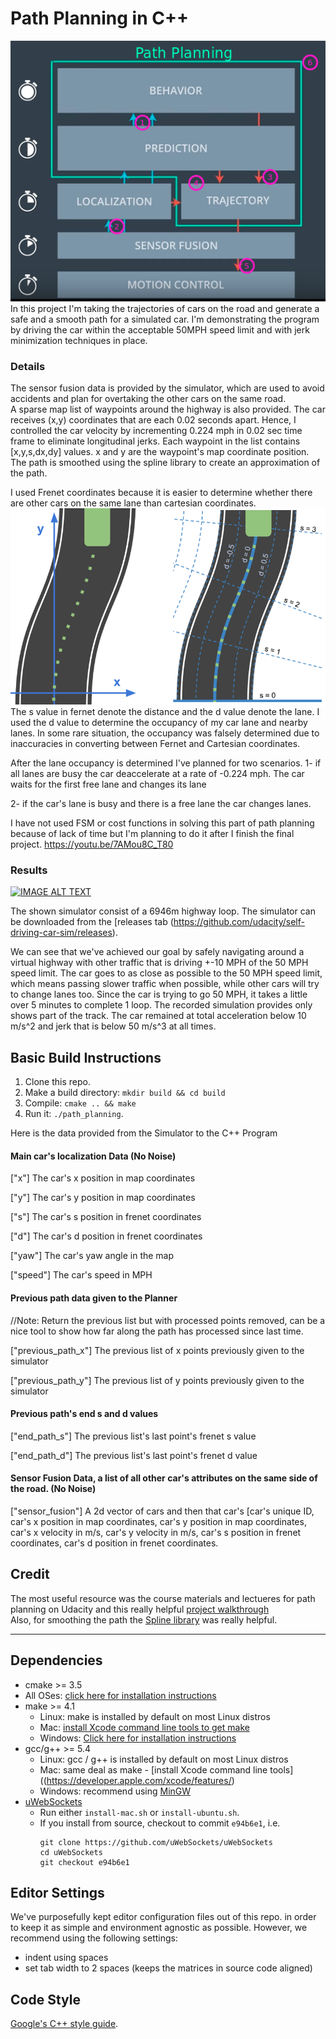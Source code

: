 # Path Planning in C++
![Alt text](images/1-D3VPNvW9Nd52u9IrvQqyzA.png?raw=true "Main")
In this project I'm taking the trajectories of cars on the road and generate a safe and a smooth path for a simulated car. I'm demonstrating the program by driving the car within the acceptable 50MPH speed limit and with jerk minimization techniques in place. 

### Details
The sensor fusion data is provided by the simulator, which are used to avoid accidents and plan for overtaking the other cars on the same road.  
A sparse map list of waypoints around the highway is also provided. The car receives (x,y) coordinates that are each 0.02 seconds apart. Hence, I controlled the car velocity by incrementing 0.224 mph in 0.02 sec time frame to eliminate longitudinal jerks. Each waypoint in the list contains  [x,y,s,dx,dy] values. x and y are the waypoint's map coordinate position. The path is smoothed using the spline library to create an approximation of the path. 

I used Frenet coordinates because it is easier to determine whether there are other cars on the same lane than cartesian coordinates. 
![Alt text](images/1-p3Qb5sCKYUGvkRnPOW-Gpg.png?raw=true "Frenet")   
The s value in fernet denote the distance and the d value denote the lane. I used the d value to determine the occupancy of my car lane and nearby lanes. In some rare situation, the occupancy was falsely determined due to inaccuracies in converting between Fernet and Cartesian coordinates.

After the lane occupancy is determined I've planned for two scenarios.
1- if all lanes are busy the car deaccelerate at a rate of -0.224 mph. The car waits for the first free lane and changes its lane

2- if the car's lane is busy and there is a free lane the car changes lanes.

I have not used FSM or cost functions in solving this part of path planning because of lack of time but I'm planning to do it after I finish the final project. 
https://youtu.be/7AMou8C_T80

### Results
[![IMAGE ALT TEXT](http://img.youtube.com/vi/7AMou8C_T80/0.jpg)](http://www.youtube.com/watch?v=7AMou8C_T80 "Simulation")

 
The shown simulator consist of a 6946m highway loop.
The simulator can be downloaded from the [releases tab (https://github.com/udacity/self-driving-car-sim/releases).

We can see that we've achieved our goal by safely navigating around a virtual highway with other traffic that is driving +-10 MPH of the 50 MPH speed limit. The car goes to as close as possible to the 50 MPH speed limit, which means passing slower traffic when possible, while other cars will try to change lanes too. Since the car is trying to go 50 MPH, it takes a little over 5 minutes to complete 1 loop. The recorded simulation provides only shows part of the track. 
The car remained at total acceleration below 10 m/s^2 and jerk that is below 50 m/s^3 at all times.


## Basic Build Instructions

1. Clone this repo.
2. Make a build directory: `mkdir build && cd build`
3. Compile: `cmake .. && make`
4. Run it: `./path_planning`.

Here is the data provided from the Simulator to the C++ Program

#### Main car's localization Data (No Noise)

["x"] The car's x position in map coordinates

["y"] The car's y position in map coordinates

["s"] The car's s position in frenet coordinates

["d"] The car's d position in frenet coordinates

["yaw"] The car's yaw angle in the map

["speed"] The car's speed in MPH

#### Previous path data given to the Planner

//Note: Return the previous list but with processed points removed, can be a nice tool to show how far along
the path has processed since last time. 

["previous_path_x"] The previous list of x points previously given to the simulator

["previous_path_y"] The previous list of y points previously given to the simulator

#### Previous path's end s and d values 

["end_path_s"] The previous list's last point's frenet s value

["end_path_d"] The previous list's last point's frenet d value

#### Sensor Fusion Data, a list of all other car's attributes on the same side of the road. (No Noise)

["sensor_fusion"] A 2d vector of cars and then that car's [car's unique ID, car's x position in map coordinates, car's y position in map coordinates, car's x velocity in m/s, car's y velocity in m/s, car's s position in frenet coordinates, car's d position in frenet coordinates. 

 

## Credit

The most useful resource was the course materials and lectueres for path planning on Udacity and this really helpful  [project walkthrough](https://www.youtube.com/watch?v=3QP3hJHm4WM)  
Also, for smoothing the path the [Spline library](http://kluge.in-chemnitz.de/opensource/spline/) was really helpful.

---

## Dependencies

* cmake >= 3.5
 * All OSes: [click here for installation instructions](https://cmake.org/install/)
* make >= 4.1
  * Linux: make is installed by default on most Linux distros
  * Mac: [install Xcode command line tools to get make](https://developer.apple.com/xcode/features/)
  * Windows: [Click here for installation instructions](http://gnuwin32.sourceforge.net/packages/make.htm)
* gcc/g++ >= 5.4
  * Linux: gcc / g++ is installed by default on most Linux distros
  * Mac: same deal as make - [install Xcode command line tools]((https://developer.apple.com/xcode/features/)
  * Windows: recommend using [MinGW](http://www.mingw.org/)
* [uWebSockets](https://github.com/uWebSockets/uWebSockets)
  * Run either `install-mac.sh` or `install-ubuntu.sh`.
  * If you install from source, checkout to commit `e94b6e1`, i.e.
    ```
    git clone https://github.com/uWebSockets/uWebSockets 
    cd uWebSockets
    git checkout e94b6e1
    ```

## Editor Settings

We've purposefully kept editor configuration files out of this repo. in order to
keep it as simple and environment agnostic as possible. However, we recommend
using the following settings:

* indent using spaces
* set tab width to 2 spaces (keeps the matrices in source code aligned)

## Code Style

[Google's C++ style guide](https://google.github.io/styleguide/cppguide.html).

